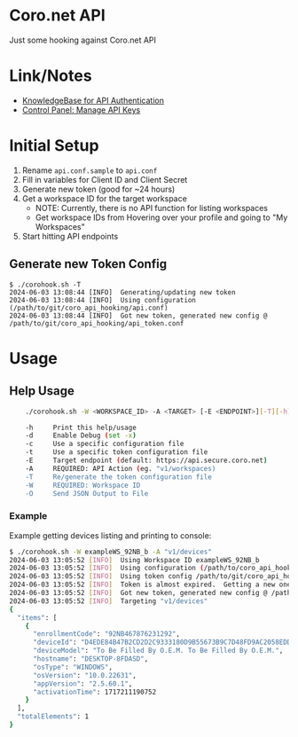 # Coro.net API

Just some hooking against Coro.net API

# Link/Notes

* [KnowledgeBase for API Authentication](https://developers.coro.net/developer-portal/authentication/)
* [Control Panel: Manage API Keys](https://secure.coro.net/portal/settings/connectors/api-keys)

# Initial Setup

1. Rename `api.conf.sample` to `api.conf`
2. Fill in variables for Client ID and Client Secret
3. Generate new token (good for ~24 hours)
4. Get a workspace ID for the target workspace
   * NOTE: Currently, there is no API function for listing workspaces
   * Get workspace IDs from Hovering over your profile and going to "My Workspaces"
5. Start hitting API endpoints

## Generate new Token Config

```
$ ./corohook.sh -T
2024-06-03 13:08:44 [INFO]  Generating/updating new token
2024-06-03 13:08:44 [INFO]  Using configuration (/path/to/git/coro_api_hooking/api.conf)
2024-06-03 13:08:44 [INFO]  Got new token, generated new config @ /path/to/git/coro_api_hooking/api_token.conf
```

# Usage

## Help Usage

```sh
    ./corohook.sh -W <WORKSPACE_ID> -A <TARGET> [-E <ENDPOINT>][-T][-h][-d][-c <CONFIG>][-t <TOKENCONF>]

    -h     Print this help/usage
    -d     Enable Debug (set -x)
    -c     Use a specific configuration file
    -t     Use a specific token configuration file
    -E     Target endpoint (default: https://api.secure.coro.net)
    -A     REQUIRED: API Action (eg. "v1/workspaces)
    -T     Re/generate the token configuration file
    -W     REQUIRED: Workspace ID
    -O     Send JSON Output to File

```

### Example

Example getting devices listing and printing to console:

```sh
$ ./corohook.sh -W exampleWS_92NB_b -A "v1/devices"
2024-06-03 13:05:52 [INFO]  Using Workspace ID exampleWS_92NB_b
2024-06-03 13:05:52 [INFO]  Using configuration (/path/to/coro_api_hooking/api.conf)
2024-06-03 13:05:52 [INFO]  Using token config /path/to/git/coro_api_hooking/api_token.conf
2024-06-03 13:05:52 [INFO]  Token is almost expired.  Getting a new one...
2024-06-03 13:05:52 [INFO]  Got new token, generated new config @ /path/to/git/coro_api_hooking/api_token.conf
2024-06-03 13:05:52 [INFO]  Targeting "v1/devices"
{
  "items": [
    {
      "enrollmentCode": "92NB467876231292",
      "deviceId": "D4EDE84B47B2CD2D2C9333180D9B55673B9C7D48FD9AC2058EDD14B07211AF9F84EAD41C27ED19BBFCBB5AA2425C7C4CAEB3902C8122054019EF82A64AF01F65",
      "deviceModel": "To Be Filled By O.E.M. To Be Filled By O.E.M.",
      "hostname": "DESKTOP-8FDASD",
      "osType": "WINDOWS",
      "osVersion": "10.0.22631",
      "appVersion": "2.5.60.1",
      "activationTime": 1717211190752
    }
  ],
  "totalElements": 1
}
```
